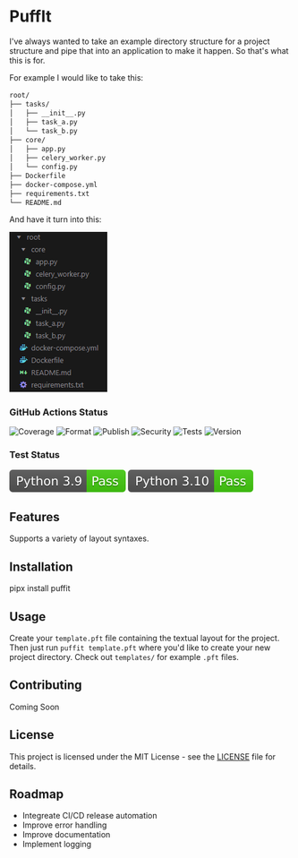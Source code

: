 # PuffIt

I've always wanted to take an example directory structure for a project structure and pipe that into an application to make it happen. So that's what this is for.

For example I would like to take this:

```
root/
├── tasks/
│   ├── __init__.py
│   ├── task_a.py
│   └── task_b.py
├── core/
│   ├── app.py
│   ├── celery_worker.py
│   └── config.py
├── Dockerfile
├── docker-compose.yml
├── requirements.txt
└── README.md
```

And have it turn into this:

![alt text](/docs/imgs/image.png)


### GitHub Actions Status
![Coverage](https://github.com/thechainercygnus/puffit/actions/workflows/coverage.yml/badge.svg) ![Format](https://github.com/thechainercygnus/puffit/actions/workflows/lint_and_format.yml/badge.svg) ![Publish](https://github.com/thechainercygnus/puffit/actions/workflows/publish.yml/badge.svg) ![Security](https://github.com/thechainercygnus/puffit/actions/workflows/security.yml/badge.svg) ![Tests](https://github.com/thechainercygnus/puffit/actions/workflows/tests.yml/badge.svg) ![Version](https://github.com/thechainercygnus/puffit/actions/workflows/version.yml/badge.svg)

### Test Status
![Python 3.9](./docs/badges/python_39_pass.svg) ![Python 3.10](./docs/badges/python_310_pass.svg)

## Features

Supports a variety of layout syntaxes.

## Installation

pipx install puffit

## Usage

Create your `template.pft` file containing the textual layout for the project. Then just run `puffit template.pft` where you'd like to create your new project directory. Check out `templates/` for example `.pft` files.

## Contributing

Coming Soon

## License

This project is licensed under the MIT License - see the [LICENSE](LICENSE) file for details.

## Roadmap

* Integreate CI/CD release automation
* Improve error handling
* Improve documentation
* Implement logging
